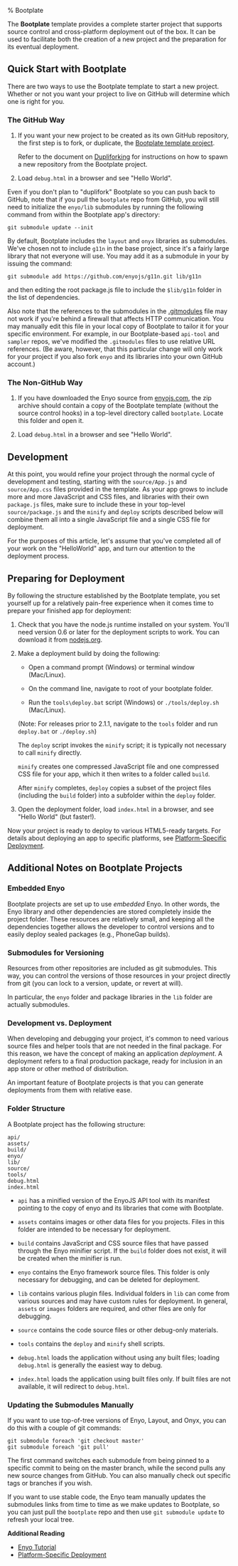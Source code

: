% Bootplate

The **Bootplate** template provides a complete starter project that supports
source control and cross-platform deployment out of the box.  It can be used to
facilitate both the creation of a new project and the preparation for its
eventual deployment.

## Quick Start with Bootplate

There are two ways to use the Bootplate template to start a new project.
Whether or not you want your project to live on GitHub will determine which one
is right for you.

### The GitHub Way

1. If you want your new project to be created as its own GitHub repository, the
    first step is to fork, or duplicate, the
    [Bootplate template project](https://github.com/enyojs/bootplate).

    Refer to the document on [Dupliforking](dupliforking.html) for instructions
    on how to spawn a new repository from the Bootplate project.

2. Load `debug.html` in a browser and see "Hello World".

Even if you don't plan to "duplifork" Bootplate so you can push back to GitHub,
note that if you pull the `bootplate` repo from GitHub, you will still need to
initialize the `enyo/lib` submodules by running the following command from
within the Bootplate app's directory:

    git submodule update --init

By default, Bootplate includes the `layout` and `onyx` libraries as submodules.
We've chosen not to include `g11n` in the base project, since it's a fairly
large library that not everyone will use.  You may add it as a submodule in your
by issuing the command:

    git submodule add https://github.com/enyojs/g11n.git lib/g11n

and then editing the root package.js file to include the `$lib/g11n` folder in
the list of dependencies.

Also note that the references to the submodules in the
[.gitmodules](https://github.com/enyojs/bootplate/blob/master/.gitmodules) file
may not work if you're behind a firewall that affects HTTP communication.  You
may manually edit this file in your local copy of Bootplate to tailor it for
your specific environment.  For example, in our Bootplate-based `api-tool` and
`sampler` repos, we've modified the `.gitmodules` files to use relative URL
references.  (Be aware, however, that this particular change will only work for
your project if you also fork `enyo` and its libraries into your own GitHub
account.)

### The Non-GitHub Way

1. If you have downloaded the Enyo source from [enyojs.com](http://enyojs.com),
    the zip archive should contain a copy of the Bootplate template (without the
    source control hooks) in a top-level directory called `bootplate`.  Locate
    this folder and open it.

2. Load `debug.html` in a browser and see "Hello World".

## Development

At this point, you would refine your project through the normal cycle of
development and testing, starting with the `source/App.js` and `source/App.css`
files provided in the template.  As your app grows to include more and more
JavaScript and CSS files, and libraries with their own `package.js` files, make
sure to include these in your top-level `source/package.js` and the `minify` and
`deploy` scripts described below will combine them all into a single JavaScript
file and a single CSS file for deployment.

For the purposes of this article, let's assume that you've completed all of your
work on the "HelloWorld" app, and turn our attention to the deployment process.

## Preparing for Deployment

By following the structure established by the Bootplate template, you set
yourself up for a relatively pain-free experience when it comes time to prepare
your finished app for deployment:

1. Check that you have the node.js runtime installed on your system.  You'll
    need version 0.6 or later for the deployment scripts to work.  You can
    download it from [nodejs.org](http://nodejs.org).

2. Make a deployment build by doing the following:

    * Open a command prompt (Windows) or terminal window (Mac/Linux).

    * On the command line, navigate to root of your bootplate folder.

    * Run the `tools\deploy.bat` script (Windows) or `./tools/deploy.sh`
        (Mac/Linux).

    (Note: For releases prior to 2.1.1, navigate to the `tools` folder and
    run `deploy.bat` or `./deploy.sh`)

    The `deploy` script invokes the `minify` script; it is typically not
    necessary to call `minify` directly.

    `minify` creates one compressed JavaScript file and one compressed CSS file
    for your app, which it then writes to a folder called `build`.

    After `minify` completes, `deploy` copies a subset of the project files
    (including the `build` folder) into a subfolder within the `deploy` folder.

3. Open the deployment folder, load `index.html` in a browser, and see "Hello
    World" (but faster!).

Now your project is ready to deploy to various HTML5-ready targets.  For details
about deploying an app to specific platforms, see
[Platform-Specific Deployment](../deploying-apps/platform-specific-deployment.html).

## Additional Notes on Bootplate Projects

### Embedded Enyo

Bootplate projects are set up to use _embedded_ Enyo.  In other words, the Enyo
library and other dependencies are stored completely inside the project folder.
These resources are relatively small, and keeping all the dependencies together
allows the developer to control versions and to easily deploy sealed packages
(e.g., PhoneGap builds).

### Submodules for Versioning

Resources from other repositories are included as git submodules.  This way, you
can control the versions of those resources in your project directly from git
(you can lock to a version, update, or revert at will).

In particular, the `enyo` folder and package libraries in the `lib` folder are
actually submodules.

### Development vs. Deployment

When developing and debugging your project, it's common to need various source
files and helper tools that are not needed in the final package.  For this
reason, we have the concept of making an application _deployment_.   A
deployment refers to a final production package, ready for inclusion in an app
store or other method of distribution.

An important feature of Bootplate projects is that you can generate deployments
from them with relative ease.

### Folder Structure

A Bootplate project has the following structure:

	api/
	assets/
	build/
	enyo/
	lib/
	source/
	tools/
	debug.html
	index.html

* `api` has a minified version of the EnyoJS API tool with its manifest pointing
    to the copy of enyo and its libraries that come with Bootplate.

* `assets` contains images or other data files for you projects. Files in this
    folder are intended to be necessary for deployment.

* `build` contains JavaScript and CSS source files that have passed through the
    Enyo minifier script.  If the `build` folder does not exist, it will be
    created when the minifier is run.

* `enyo` contains the Enyo framework source files.  This folder is only
    necessary for debugging, and can be deleted for deployment.

* `lib` contains various plugin files.  Individual folders in `lib` can come
    from various sources and may have custom rules for deployment.  In general,
    `assets` or `images` folders are required, and other files are only for
    debugging.

* `source` contains the code source files or other debug-only materials.

* `tools` contains the `deploy` and `minify` shell scripts.

* `debug.html` loads the application without using any built files; loading
    `debug.html` is generally the easiest way to debug.

* `index.html` loads the application using built files only.  If built files are
    not available, it will redirect to `debug.html`.

### Updating the Submodules Manually

If you want to use top-of-tree versions of Enyo, Layout, and Onyx, you can do
this with a couple of git commands:

    git submodule foreach 'git checkout master'
    git submodule foreach 'git pull'

The first command switches each submodule from being pinned to a specific commit
to being on the master branch, while the second pulls any new source changes
from GitHub.  You can also manually check out specific tags or branches if you
wish.

If you want to use stable code, the Enyo team manually updates the submodules
links from time to time as we make updates to Bootplate, so you can just pull
the `bootplate` repo and then use `git submodule update` to refresh your local
tree.

**Additional Reading**

* [Enyo Tutorial](../tutorials.html)
* [Platform-Specific Deployment](../deploying-apps/platform-specific-deployment.html)
